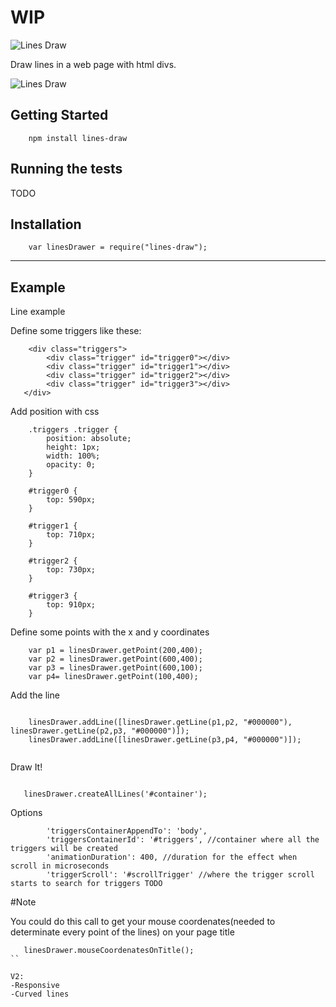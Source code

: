 
#  WIP

![Lines Draw](http://i.imgur.com/zSLrLyu.png)

Draw lines in a web page with html divs.


![Lines Draw](https://nodei.co/npm/lines-draw.png?downloads=true&stars=true)

## Getting Started

```
    npm install lines-draw
```

## Running the tests

TODO

## Installation

```
    var linesDrawer = require("lines-draw");
```
---
## Example

Line example

Define some triggers like these:

```
    <div class="triggers">
        <div class="trigger" id="trigger0"></div>
        <div class="trigger" id="trigger1"></div>
        <div class="trigger" id="trigger2"></div>
        <div class="trigger" id="trigger3"></div>
   </div>
```

Add position with css

```
    .triggers .trigger {
        position: absolute;
        height: 1px;
        width: 100%;
        opacity: 0;
    }

    #trigger0 {
        top: 590px;
    }
    
    #trigger1 {
        top: 710px;
    }
    
    #trigger2 {
        top: 730px;
    }
    
    #trigger3 {
        top: 910px;
    }
```

Define some points with the x and y coordinates

```
    var p1 = linesDrawer.getPoint(200,400);
    var p2 = linesDrawer.getPoint(600,400);
    var p3 = linesDrawer.getPoint(600,100);
    var p4= linesDrawer.getPoint(100,400);

```

Add the line

```
 
    linesDrawer.addLine([linesDrawer.getLine(p1,p2, "#000000"), linesDrawer.getLine(p2,p3, "#000000")]);
    linesDrawer.addLine([linesDrawer.getLine(p3,p4, "#000000")]);
    
```
 
 
 Draw It!

```
 
   linesDrawer.createAllLines('#container');

```
  Options
  ```
          'triggersContainerAppendTo': 'body',
          'triggersContainerId': '#triggers', //container where all the triggers will be created
          'animationDuration': 400, //duration for the effect when scroll in microseconds
          'triggerScroll': '#scrollTrigger' //where the trigger scroll starts to search for triggers TODO
  ```

#Note

You could do this call to get your mouse coordenates(needed to determinate every point of the lines) on your page title

```
   linesDrawer.mouseCoordenatesOnTitle();
``

V2:
-Responsive
-Curved lines
